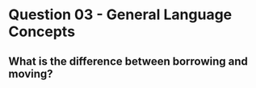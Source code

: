 # Question 03 - General Language Concepts

## What is the difference between borrowing and moving?

